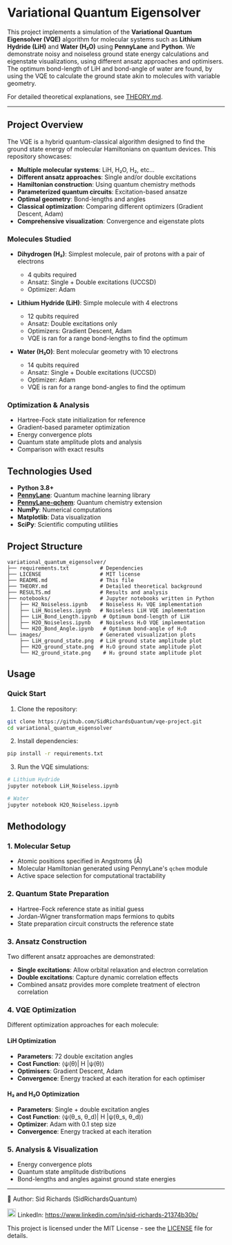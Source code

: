 # Variational Quantum Eigensolver

This project implements a simulation of the **Variational Quantum Eigensolver (VQE)** algorithm for molecular systems such as **Lithium Hydride (LiH)** and **Water (H₂O)** using **PennyLane** and **Python**.
We demonstrate noisy and noiseless ground state energy calculations and eigenstate visualizations, using different ansatz approaches and optimisers.
The optimum bond-length of LiH and bond-angle of water are found, by using the VQE to calculate the ground state akin to molecules with variable geometry.

For detailed theoretical explanations, see [THEORY.md](THEORY.md).

---

## Project Overview

The VQE is a hybrid quantum-classical algorithm designed to find the ground state energy of molecular Hamiltonians on quantum devices.
This repository showcases:

- **Multiple molecular systems**: LiH, H₂O, H₂, etc...
- **Different ansatz approaches**: Single and/or double excitations
- **Hamiltonian construction**: Using quantum chemistry methods
- **Parameterized quantum circuits**: Excitation-based ansatze
- **Optimal geometry**: Bond-lengths and angles
- **Classical optimization**: Comparing different optimizers (Gradient Descent, Adam)
- **Comprehensive visualization**: Convergence and eigenstate plots

### Molecules Studied

- **Dihydrogen (H₂)**: Simplest molecule, pair of protons with a pair of electrons
  - 4 qubits required
  - Ansatz: Single + Double excitations (UCCSD)
  - Optimizer: Adam

- **Lithium Hydride (LiH)**: Simple molecule with 4 electrons
  - 12 qubits required
  - Ansatz: Double excitations only
  - Optimizers: Gradient Descent, Adam
  - VQE is ran for a range bond-lengths to find the optimum
  
- **Water (H₂O)**: Bent molecular geometry with 10 electrons
  - 14 qubits required
  - Ansatz: Single + Double excitations (UCCSD)
  - Optimizer: Adam
  - VQE is ran for a range bond-angles to find the optimum

### Optimization & Analysis

- Hartree-Fock state initialization for reference
- Gradient-based parameter optimization
- Energy convergence plots
- Quantum state amplitude plots and analysis
- Comparison with exact results

## Technologies Used

- **Python 3.8+**
- **[PennyLane](https://pennylane.ai/)**: Quantum machine learning library
- **[PennyLane-qchem](https://pennylane.ai/qml/demos/tutorial_qchem.html)**: Quantum chemistry extension
- **NumPy**: Numerical computations
- **Matplotlib**: Data visualization
- **SciPy**: Scientific computing utilities

## Project Structure

```
variational_quantum_eigensolver/
├── requirements.txt          # Dependencies
├── LICENSE                   # MIT license
├── README.md                 # This file 
├── THEORY.md                 # Detailed theoretical background
├── RESULTS.md                # Results and analysis
├── notebooks/                # Jupyter notebooks written in Python
│   ├── H2_Noiseless.ipynb    # Noiseless H₂ VQE implementation
│   ├── LiH_Noiseless.ipynb   # Noiseless LiH VQE implementation
│   ├── LiH_Bond_Length.ipynb  # Optimum bond-length of LiH
│   ├── H2O_Noiseless.ipynb   # Noiseless H₂O VQE implementation
│   └── H2O_Bond_Angle.ipynb   # Optimum bond-angle of H₂O
└── images/                   # Generated visualization plots
    ├── LiH_ground_state.png  # LiH ground state amplitude plot
    ├── H2O_ground_state.png  # H₂O ground state amplitude plot
    └── H2_ground_state.png    # H₂ ground state amplitude plot
```

## Usage

### Quick Start

1. Clone the repository:

```bash
git clone https://github.com/SidRichardsQuantum/vqe-project.git
cd variational_quantum_eigensolver
```

2. Install dependencies:

```bash
pip install -r requirements.txt
```

3. Run the VQE simulations:

```bash
# Lithium Hydride
jupyter notebook LiH_Noiseless.ipynb

# Water
jupyter notebook H2O_Noiseless.ipynb
```

## Methodology

### 1. Molecular Setup

- Atomic positions specified in Angstroms (Å)
- Molecular Hamiltonian generated using PennyLane's `qchem` module
- Active space selection for computational tractability

### 2. Quantum State Preparation

- Hartree-Fock reference state as initial guess
- Jordan-Wigner transformation maps fermions to qubits
- State preparation circuit constructs the reference state

### 3. Ansatz Construction

Two different ansatz approaches are demonstrated:

- **Single excitations**: Allow orbital relaxation and electron correlation
- **Double excitations**: Capture dynamic correlation effects
- Combined ansatz provides more complete treatment of electron correlation

### 4. VQE Optimization

Different optimization approaches for each molecule:

#### LiH Optimization

- **Parameters**: 72 double excitation angles
- **Cost Function**: ⟨ψ(θ)| H |ψ(θ)⟩
- **Optimisers**: Gradient Descent, Adam
- **Convergence**: Energy tracked at each iteration for each optimiser

#### H₂ and H₂O Optimization

- **Parameters**: Single + double excitation angles
- **Cost Function**: ⟨ψ(θ_s, θ_d)| H |ψ(θ_s, θ_d)⟩
- **Optimizer**: Adam with $0.1$ step size
- **Convergence**: Energy tracked at each iteration

### 5. Analysis & Visualization

- Energy convergence plots
- Quantum state amplitude distributions
- Bond-lengths and angles against ground state energies

---

📘 Author: Sid Richards (SidRichardsQuantum)

<img src="https://cdn.jsdelivr.net/gh/devicons/devicon/icons/linkedin/linkedin-original.svg" width="20" /> LinkedIn: https://www.linkedin.com/in/sid-richards-21374b30b/

This project is licensed under the MIT License - see the [LICENSE](LICENSE) file for details.
